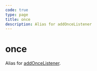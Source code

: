 ```yaml
---
code: true
type: page
title: once
description: Alias for addOnceListener
---
```


# once

Alias for [addOnceListener](/sdk/js/6/core-classes/kuzzle-event-emitter/add-once-listener).
